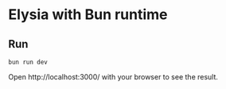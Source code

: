 # Elysia with Bun runtime

## Run

```
bun run dev
```

Open http://localhost:3000/ with your browser to see the result.
